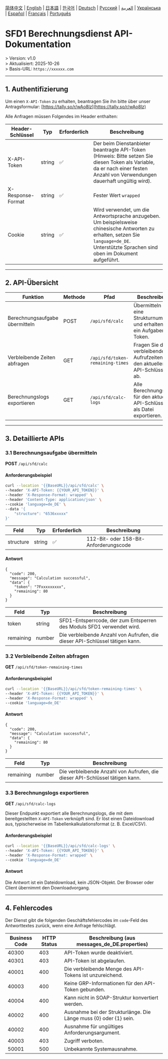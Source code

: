 [简体中文](./README.zh.md) | [English](./README.md) | [日本語](./README.ja.md) | [한국어](./README.ko.md) | [Deutsch](./README.de.md) | [Русский](./README.ru.md) | [العربية](./README.ar.md) | [Українська](./README.uk.md) | [Español](./README.es.md) | [Français](./README.fr.md) | [Português](./README.pt.md)

# SFD1 Berechnungsdienst API-Dokumentation
&gt; Version: v1.0  
&gt; Aktualisiert: 2025-10-26  
&gt; Basis-URL: `https://xxxxxx.com`

---

## 1. Authentifizierung

Um einen `X-API-Token` zu erhalten, beantragen Sie ihn bitte über unser Antragsformular: [https://tally.so/r/wAo8lz](https://tally.so/r/wAo8lz)

Alle Anfragen müssen Folgendes im Header enthalten:

| Header-Schlüssel | Typ | Erforderlich | Beschreibung |
|---|---|---|---|
| X-API-Token | string | ✅ | Der beim Dienstanbieter beantragte API-Token (Hinweis: Bitte setzen Sie diesen Token als Variable, da er nach einer festen Anzahl von Verwendungen dauerhaft ungültig wird). |
| X-Response-Format | string | ✅ | Fester Wert `wrapped` |
| Cookie | string | ✅ | Wird verwendet, um die Antwortsprache anzugeben. Um beispielsweise chinesische Antworten zu erhalten, setzen Sie `language=de_DE`. Unterstützte Sprachen sind oben im Dokument aufgeführt. |

---

## 2. API-Übersicht

| Funktion | Methode | Pfad | Beschreibung |
|---|---|---|---|
| Berechnungsaufgabe übermitteln | POST | `/api/sfd/calc` | Übermitteln Sie eine Strukturnummer und erhalten Sie ein Aufgaben-Token. |
| Verbleibende Zeiten abfragen | GET | `/api/sfd/token-remaining-times`| Fragen Sie die verbleibenden Aufrufzeiten für den aktuellen API-Schlüssel ab. |
| Berechnungslogs exportieren | GET | `/api/sfd/calc-logs` | Alle Berechnungslogs für den aktuellen API-Schlüssel als Datei exportieren. |

---

## 3. Detaillierte APIs

### 3.1 Berechnungsaufgabe übermitteln
**POST** `/api/sfd/calc`

#### Anforderungsbeispiel
```bash
curl --location '{{BaseURL}}/api/sfd/calc' \
--header 'X-API-Token: {{YOUR_API_TOKEN}}' \
--header 'X-Response-Format: wrapped' \
--header 'Content-Type: application/json' \
--cookie 'language=de_DE' \
--data '{
    "structure": "6536xxxxx"
}'
```

| Feld | Typ | Erforderlich | Beschreibung |
|---|---|---|---|
| structure | string | ✅ | 112-Bit- oder 158-Bit-Anforderungscode |

#### Antwort
```
{
  "code": 200,
  "message": "Calculation successful",
  "data": {
    "token": "7Fxxxxxxxxx",
    "remaining": 80
  }
}
```

| Feld | Typ | Beschreibung |
|---|---|---|
| token | string | SFD1-Entsperrcode, der zum Entsperren des Moduls SFD1 verwendet wird. |
| remaining | number | Die verbleibende Anzahl von Aufrufen, die dieser API-Schlüssel tätigen kann. |


### 3.2 Verbleibende Zeiten abfragen
**GET** `/api/sfd/token-remaining-times`

#### Anforderungsbeispiel
```bash
curl --location '{{BaseURL}}/api/sfd/token-remaining-times' \
--header 'X-API-Token: {{YOUR_API_TOKEN}}' \
--header 'X-Response-Format: wrapped' \
--cookie 'language=de_DE'
```

#### Antwort
```
{
  "code": 200,
  "message": "Calculation successful",
  "data": {
    "remaining": 80
  }
}
```

| Feld | Typ | Beschreibung |
|---|---|---|
| remaining | number | Die verbleibende Anzahl von Aufrufen, die dieser API-Schlüssel tätigen kann. |


### 3.3 Berechnungslogs exportieren


**GET** `/api/sfd/calc-logs`




Dieser Endpunkt exportiert alle Berechnungslogs, die mit dem bereitgestellten `X-API-Token` verknüpft sind. Er löst einen Dateidownload aus, typischerweise im Tabellenkalkulationsformat (z. B. Excel/CSV). 


#### Anforderungsbeispiel

```bash
curl --location '{{BaseURL}}/api/sfd/calc-logs' \
--header 'X-API-Token: {{YOUR_API_TOKEN}}' \
--header 'X-Response-Format: wrapped' \
--cookie 'language=de_DE'
```


#### Antwort

Die Antwort ist ein Dateidownload, kein JSON-Objekt. Der Browser oder Client übernimmt den Downloadvorgang. 


---



## 4. Fehlercodes


Der Dienst gibt die folgenden Geschäftsfehlercodes im `code`-Feld des Antworttextes zurück, wenn eine Anfrage fehlschlägt. 


| Business Code | HTTP Status | Beschreibung (aus messages_de_DE.properties) |
|---|---|---|
| 40300 | 403 | API-Token wurde deaktiviert. |
| 40301 | 403 | API-Token ist abgelaufen. |
| 40001 | 400 | Die verbleibende Menge des API-Tokens ist unzureichend. |
| 40003 | 400 | Keine GRP-Informationen für den API-Token gebunden. |
| 40004 | 400 | Kann nicht in SOAP-Struktur konvertiert werden. |
| 40002 | 400 | Ausnahme bei der Strukturlänge. Die Länge muss {0} oder {1} sein. |
| 40002 | 400 | Ausnahme für ungültiges Anforderungsargument. |
| 40003 | 403 | Zugriff verboten. |
| 50001 | 500 | Unbekannte Systemausnahme. |
